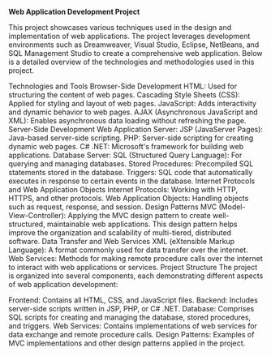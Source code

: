 **Web Application Development Project**

This project showcases various techniques used in the design and implementation of web applications. The project leverages development environments such as Dreamweaver, Visual Studio, Eclipse, NetBeans, and SQL Management Studio to create a comprehensive web application. Below is a detailed overview of the technologies and methodologies used in this project.

Technologies and Tools
Browser-Side Development
HTML: Used for structuring the content of web pages.
Cascading Style Sheets (CSS): Applied for styling and layout of web pages.
JavaScript: Adds interactivity and dynamic behavior to web pages.
AJAX (Asynchronous JavaScript and XML): Enables asynchronous data loading without refreshing the page.
Server-Side Development
Web Application Server:
JSP (JavaServer Pages): Java-based server-side scripting.
PHP: Server-side scripting for creating dynamic web pages.
C# .NET: Microsoft's framework for building web applications.
Database Server:
SQL (Structured Query Language): For querying and managing databases.
Stored Procedures: Precompiled SQL statements stored in the database.
Triggers: SQL code that automatically executes in response to certain events in the database.
Internet Protocols and Web Application Objects
Internet Protocols: Working with HTTP, HTTPS, and other protocols.
Web Application Objects: Handling objects such as request, response, and session.
Design Patterns
MVC (Model-View-Controller): Applying the MVC design pattern to create well-structured, maintainable web applications. This design pattern helps improve the organization and scalability of multi-tiered, distributed software.
Data Transfer and Web Services
XML (eXtensible Markup Language): A format commonly used for data transfer over the internet.
Web Services: Methods for making remote procedure calls over the internet to interact with web applications or services.
Project Structure
The project is organized into several components, each demonstrating different aspects of web application development:

Frontend: Contains all HTML, CSS, and JavaScript files.
Backend: Includes server-side scripts written in JSP, PHP, or C# .NET.
Database: Comprises SQL scripts for creating and managing the database, stored procedures, and triggers.
Web Services: Contains implementations of web services for data exchange and remote procedure calls.
Design Patterns: Examples of MVC implementations and other design patterns applied in the project.
